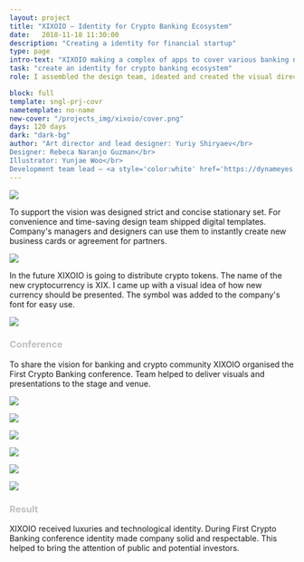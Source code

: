 ```yaml
---
layout: project
title: "XIXOIO – Identity for Crypto Banking Ecosystem"
date:   2018-11-18 11:30:00
description: "Creating a identity for financial startup"
type: page
intro-text: "XIXOIO making a complex of apps to cover various banking niches. There are apps to manage cryptocurrencies, send money transfers, bring investments and verify clients. For the whole group was created a visual identity."
task: "create an identity for crypto banking ecosystem"
role: I assembled the design team, ideated and created the visual direction of the brand. I took responsibility for meeting the deadlines and delivering visual materials.

block: full
template: sngl-prj-covr
nametemplate: no-name
new-cover: "/projects_img/xixoio/cover.png"
days: 120 days
dark: "dark-bg"
author: "Art director and lead designer: Yuriy Shiryaev</br>
Designer: Rebeca Naranjo Guzman</br>
Illustrator: Yunjae Woo</br>
Development team lead – <a style='color:white' href='https://dynameyes.com' target='_blank'>Geronimo Matias</a>"
---
```


<span class="logo">![](/projects_img/xixoio/logo.svg)</span>

To support the vision was designed strict and concise stationary set. For convenience and time-saving design team shipped digital templates. Company's managers and designers can use them to instantly create new business cards or agreement for partners. 

<span class="p1000">![](/projects_img/xixoio/docs.png)</span>

In the future XIXOIO is going to distribute crypto tokens. The name of the new cryptocurrency is XIX. I came up with a visual idea of how new currency should be presented. The symbol was added to the company's font for easy use.

<span class="p300">![](/projects_img/xixoio/xix-anima.gif)</span>



### <span style='color:#bfbfbf'>Conference</span>

To share the vision for banking and crypto community XIXOIO organised the First Crypto Banking conference. Team helped to deliver visuals and presentations to the stage and venue.

<span class="p1000">![](/projects_img/xixoio/pres.jpg)</span>

<span class="p1000">![](/projects_img/xixoio/team.jpg)</span>

<span class="p1000">![](/projects_img/xixoio/staff.jpg)</span>

<span class="p1000">![](/projects_img/xixoio/badge.jpg)</span>

<span class="p1000">![](/projects_img/xixoio/xix.jpg)</span>

<span class="p1000">![](/projects_img/xixoio/badge2.jpg)</span>

### <span style='color:#bfbfbf'>Result</span>

XIXOIO received luxuries and technological identity. During First Crypto Banking conference identity made company solid and respectable. This helped to bring the attention of public and potential investors.